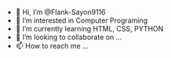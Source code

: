 - 👋 Hi, I’m @Flank-Sayon9116
- 👀 I’m interested in Computer Programing
- 🌱 I’m currently learning HTML, CSS, PYTHON
- 💞️ I’m looking to collaborate on ...
- 📫 How to reach me ...

<!---
Flank-Sayon9116/Flank-Sayon9116 is a ✨ special ✨ repository because its `README.md` (this file) appears on your GitHub profile.
You can click the Preview link to take a look at your changes.
--->
